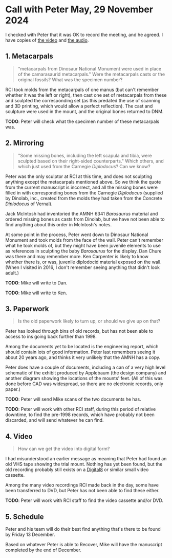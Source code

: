 # Call with Peter May, 29 November 2024

I checked with Peter that it was OK to record the meeting, and he agreed. I have copies of
[the video](video1977956780.mp4)
and
[the audio](audio1977956780.m4a).


## 1. Metacarpals

> "metacarpals from Dinosaur National Monument were used in place of the camarasaurid metacarpals." Were the metacarpals casts or the original fossils? What was the specimen number?

RCI took molds from the metacarpals of one manus (but can't remember whether it was the left or right), then cast one set of metacarpals from these and sculpted the corresponding set (as this predated the use of scanning and 3D printing, which would allow a perfect reflection). The cast and sculpture were used in the mount, and the original bones returned to DNM.

**TODO**: Peter will check what the specimen number of these metacarpals was.

## 2. Mirroring

> "Some missing bones, including the left scapula and tibia, were sculpted based on their right-sided counterparts." Which others, and which just used from the Carnegie _Diplodocus_? Can we know?

Peter was the only sculptor at RCI at this time, and does not sculpting anything except the metacarpals mentioned above. So we think the quote from the current manuscript is incorrect, and all the missing bones were filled in with corresponding bones from the Carnegie _Diplodocus_ (supplied by Dinolab, inc., created from the molds they had taken from the Concrete _Diplodocus_ of Vernal).

Jack McIntosh had inventoried the AMNH 6341 _Barosaurus_ material and ordered missing bones as casts from Dinolab, but we have not been able to find anything about this order in McIntosh's notes.

<!-- **TODO**: Mike will write to Lisa Madsen -->

At some point in the process, Peter went down to Dinosaur National Monument and took molds from the face of the wall. Peter can't remember what he took molds of, but they might have been juvenile elements to use as references in sculpting the baby _Barosaurus_ for the display. Dan Chure was there and may remember more. Ken Carpenter is likely to know whether there is, or was, juvenile diplodocid material exposed on the wall. (When I visited in 2016, I don't remember seeing anything that didn't look adult.)

**TODO**: Mike will write to Dan.

**TODO**: Mike will write to Ken.


## 3. Paperwork

> Is the old paperwork likely to turn up, or should we give up on that?

Peter has looked through bins of old records, but has not been able to access to ins going back further than 1998.

Among the documents yet to be located is the engineering report, which should contain lots of good information. Peter last remembers seeing it about 20 years ago, and thinks it very unlikely that the AMNH has a copy.

Peter does have a couple of documents, including a can of a very high level schematic of the exhibit produced by Applebaum (the design company) and another diagram showing the locations of the mounts' feet. (All of this was done before CAD was widespread, so there are no electronic records, only paper.)

**TODO**: Peter will send Mike scans of the two documents he has.

**TODO**: Peter will work with other RCI staff, during this period of relative downtime, to find the pre-1998 records, which have probably not been discarded, and will send whatever he can find.


## 4. Video

> How can we get the video into digital form?

I had misunderstood an earlier message as meaning that Peter had found an old VHS tape showing the trial mount. Nothing has yet been found, but the old recording probably still exists on a [Digital8](https://en.wikipedia.org/wiki/Digital8) or similar small video cassette.

Among the many video recordings RCI made back in the day, some have been transferred to DVD, but Peter has not been able to find these either.

**TODO**: Peter will work with RCI staff to find the video cassette and/or DVD.


## 5. Schedule

Peter and his team will do their best find anything that's there to be found by Friday 13 December.

Based on whatever Peter is able to Recover, Mike will have the manuscript completed by the end of December.


